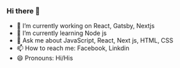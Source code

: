 ### Hi there 👋



- 🔭 I’m currently working on React, Gatsby, Nextjs
- 🌱 I’m currently learning Node js
- 💬 Ask me about JavaScript, React, Next js, HTML, CSS
- 📫 How to reach me: Facebook, Linkdin
- 😄 Pronouns: Hi/His

